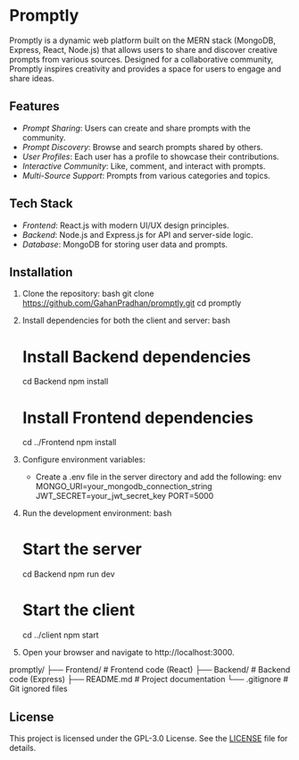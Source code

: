 ﻿# Promptly

Promptly is a dynamic web platform built on the MERN stack (MongoDB, Express, React, Node.js) that allows users to share and discover creative prompts from various sources. Designed for a collaborative community, Promptly inspires creativity and provides a space for users to engage and share ideas.

## Features

- *Prompt Sharing*: Users can create and share prompts with the community.
- *Prompt Discovery*: Browse and search prompts shared by others.
- *User Profiles*: Each user has a profile to showcase their contributions.
- *Interactive Community*: Like, comment, and interact with prompts.
- *Multi-Source Support*: Prompts from various categories and topics.

## Tech Stack

- *Frontend*: React.js with modern UI/UX design principles.
- *Backend*: Node.js and Express.js for API and server-side logic.
- *Database*: MongoDB for storing user data and prompts.


## Installation

1. Clone the repository:
   bash
   git clone https://github.com/GahanPradhan/promptly.git
   cd promptly
   

2. Install dependencies for both the client and server:
   bash
   # Install Backend dependencies
   cd Backend
   npm install

   # Install Frontend dependencies
   cd ../Frontend
   npm install
   

3. Configure environment variables:
   - Create a .env file in the server directory and add the following:
     env
     MONGO_URI=your_mongodb_connection_string
     JWT_SECRET=your_jwt_secret_key
     PORT=5000
     

4. Run the development environment:
   bash
   # Start the server
   cd Backend
   npm run dev

   # Start the client
   cd ../client
   npm start
   

5. Open your browser and navigate to http://localhost:3000.


promptly/
├── Frontend/       # Frontend code (React)
├── Backend/       # Backend code (Express)
├── README.md     # Project documentation
└── .gitignore    # Git ignored files



## License

This project is licensed under the GPL-3.0 License. See the [LICENSE](LICENSE) file for details.
